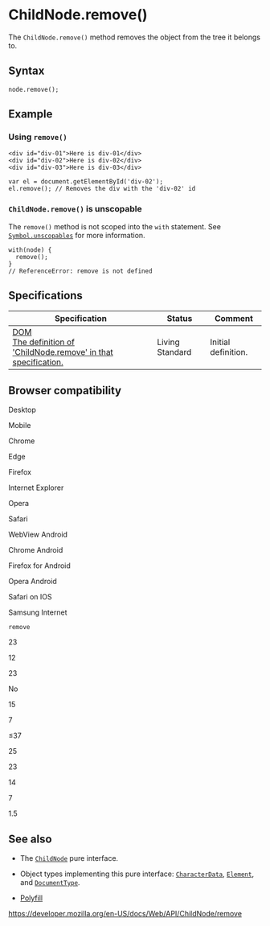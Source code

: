 # ChildNode.remove()

The `ChildNode.remove()` method removes the object from the tree it belongs to.

## Syntax

    node.remove();

## Example

### Using `remove()`

    <div id="div-01">Here is div-01</div>
    <div id="div-02">Here is div-02</div>
    <div id="div-03">Here is div-03</div>

    var el = document.getElementById('div-02');
    el.remove(); // Removes the div with the 'div-02' id

### `ChildNode.remove()` is unscopable

The `remove()` method is not scoped into the `with` statement. See [`Symbol.unscopables`](https://developer.mozilla.org/en-US/docs/Web/JavaScript/Reference/Global_Objects/Symbol/unscopables) for more information.

    with(node) {
      remove();
    }
    // ReferenceError: remove is not defined

## Specifications

<table><thead><tr class="header"><th>Specification</th><th>Status</th><th>Comment</th></tr></thead><tbody><tr class="odd"><td><a href="https://dom.spec.whatwg.org/#dom-childnode-remove">DOM<br />
<span class="small">The definition of 'ChildNode.remove' in that specification.</span></a></td><td><span class="spec-living">Living Standard</span></td><td>Initial definition.</td></tr></tbody></table>

## Browser compatibility

Desktop

Mobile

Chrome

Edge

Firefox

Internet Explorer

Opera

Safari

WebView Android

Chrome Android

Firefox for Android

Opera Android

Safari on IOS

Samsung Internet

`remove`

23

12

23

No

15

7

≤37

25

23

14

7

1.5

## See also

- The [`ChildNode`](../childnode) pure interface.
- Object types implementing this pure interface: [`CharacterData`](../characterdata), [`Element`](../element), and [`DocumentType`](../documenttype).

- [Polyfill](https://github.com/chenzhenxi/element-remove)

<a href="https://developer.mozilla.org/en-US/docs/Web/API/ChildNode/remove" class="_attribution-link">https://developer.mozilla.org/en-US/docs/Web/API/ChildNode/remove</a>
